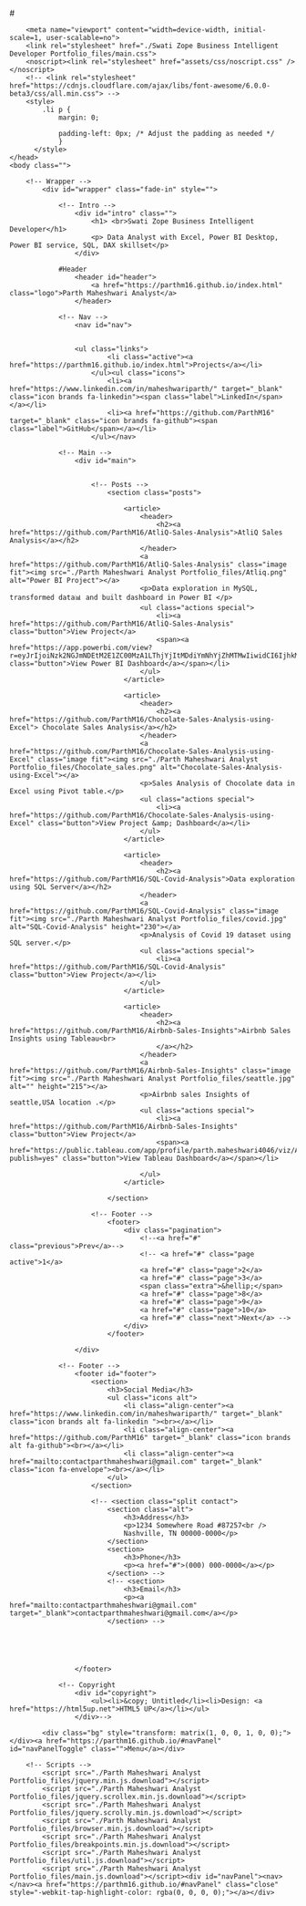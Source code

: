 #<!DOCTYPE html>
<!-- saved from url=(0027)https://parthm16.github.io/ -->
<html><head><meta http-equiv="Content-Type" content="text/html; charset=UTF-8">
		<title>Swati Zope Business Intelligent Developer Portfolio</title>
		
		<meta name="viewport" content="width=device-width, initial-scale=1, user-scalable=no">
		<link rel="stylesheet" href="./Swati Zope Business Intelligent Developer Portfolio_files/main.css">
		<noscript><link rel="stylesheet" href="assets/css/noscript.css" /></noscript>
		<!-- <link rel="stylesheet" href="https://cdnjs.cloudflare.com/ajax/libs/font-awesome/6.0.0-beta3/css/all.min.css"> -->
		<style>
			.li p {
				margin: 0;

				padding-left: 0px; /* Adjust the padding as needed */
				}
		  </style>
	</head>
	<body class="">

		<!-- Wrapper -->
			<div id="wrapper" class="fade-in" style="">

				<!-- Intro -->
					<div id="intro" class="">
						<h1> <br>Swati Zope Business Intelligent Developer</h1>
						<p> Data Analyst with Excel, Power BI Desktop, Power BI service, SQL, DAX skillset</p>
					</div>

				#Header
					<header id="header">
						<a href="https://parthm16.github.io/index.html" class="logo">Parth Maheshwari Analyst</a>
					</header>

				<!-- Nav -->
					<nav id="nav">
						
						
					<ul class="links">
							<li class="active"><a href="https://parthm16.github.io/index.html">Projects</a></li>
						</ul><ul class="icons">
							<li><a href="https://www.linkedin.com/in/maheshwariparth/" target="_blank" class="icon brands fa-linkedin"><span class="label">LinkedIn</span></a></li>
							<li><a href="https://github.com/ParthM16" target="_blank" class="icon brands fa-github"><span class="label">GitHub</span></a></li>
						</ul></nav>

				<!-- Main -->
					<div id="main">


						<!-- Posts -->
							<section class="posts">

								<article>
									<header>
										<h2><a href="https://github.com/ParthM16/AtliQ-Sales-Analysis">AtliQ Sales Analysis</a></h2>
									</header>
									<a href="https://github.com/ParthM16/AtliQ-Sales-Analysis" class="image fit"><img src="./Parth Maheshwari Analyst Portfolio_files/Atliq.png" alt="Power BI Project"></a>
									<p>Data exploration in MySQL, transformed data📊 and built dashboard in Power BI </p>
									<ul class="actions special">
										<li><a href="https://github.com/ParthM16/AtliQ-Sales-Analysis" class="button">View Project</a>  
										<span><a href="https://app.powerbi.com/view?r=eyJrIjoiNzk2NGJmNDEtM2E1ZC00MzA1LThjYjItMDdiYmNhYjZhMTMwIiwidCI6IjhkMWE2OWVjLTAzYjUtNDM0NS1hZTIxLWRhZDExMmY1ZmI0ZiIsImMiOjN9" class="button">View Power BI Dashboard</a></span></li>
									</ul>
								</article>

								<article>
									<header>
										<h2><a href="https://github.com/ParthM16/Chocolate-Sales-Analysis-using-Excel"> Chocolate Sales Analysis</a></h2>
									</header>
									<a href="https://github.com/ParthM16/Chocolate-Sales-Analysis-using-Excel" class="image fit"><img src="./Parth Maheshwari Analyst Portfolio_files/Chocolate_sales.png" alt="Chocolate-Sales-Analysis-using-Excel"></a>
									<p>Sales Analysis of Chocolate data in Excel using Pivot table.</p>
									<ul class="actions special">
										<li><a href="https://github.com/ParthM16/Chocolate-Sales-Analysis-using-Excel" class="button">View Project &amp; Dashboard</a></li>
									</ul>
								</article>
								
								<article>
									<header>
										<h2><a href="https://github.com/ParthM16/SQL-Covid-Analysis">Data exploration using SQL Server</a></h2>
									</header>
									<a href="https://github.com/ParthM16/SQL-Covid-Analysis" class="image fit"><img src="./Parth Maheshwari Analyst Portfolio_files/covid.jpg" alt="SQL-Covid-Analysis" height="230"></a>
									<p>Analysis of Covid 19 dataset using SQL server.</p>
									<ul class="actions special">
										<li><a href="https://github.com/ParthM16/SQL-Covid-Analysis" class="button">View Project</a></li>
									</ul>
								</article>

								<article>
									<header>
										<h2><a href="https://github.com/ParthM16/Airbnb-Sales-Insights">Airbnb Sales Insights using Tableau<br>
										</a></h2>
									</header>
									<a href="https://github.com/ParthM16/Airbnb-Sales-Insights" class="image fit"><img src="./Parth Maheshwari Analyst Portfolio_files/seattle.jpg" alt="" height="215"></a>
									<p>Airbnb sales Insights of seattle,USA location .</p>
									<ul class="actions special">
										<li><a href="https://github.com/ParthM16/Airbnb-Sales-Insights" class="button">View Project</a>      
										<span><a href="https://public.tableau.com/app/profile/parth.maheshwari4046/viz/Airbnb_Seattle_project/Dashboard1?publish=yes" class="button">View Tableau Dashboard</a></span></li>

									</ul>
								</article>

							</section>

						<!-- Footer -->
							<footer>
								<div class="pagination">
									<!--<a href="#" class="previous">Prev</a>-->
									<!-- <a href="#" class="page active">1</a>
									<a href="#" class="page">2</a>
									<a href="#" class="page">3</a>
									<span class="extra">&hellip;</span>
									<a href="#" class="page">8</a>
									<a href="#" class="page">9</a>
									<a href="#" class="page">10</a>
									<a href="#" class="next">Next</a> -->
								</div>
							</footer>

					</div>

				<!-- Footer -->
					<footer id="footer">
						<section>
							<h3>Social Media</h3>
							<ul class="icons alt">
								<li class="align-center"><a href="https://www.linkedin.com/in/maheshwariparth/" target="_blank" class="icon brands alt fa-linkedin "><br></a></li>
								<li class="align-center"><a href="https://github.com/ParthM16" target="_blank" class="icon brands alt fa-github"><br></a></li>
								<li class="align-center"><a href="mailto:contactparthmaheshwari@gmail.com" target="_blank" class="icon fa-envelope"><br></a></li>	
							</ul>
						</section>
							
						<!-- <section class="split contact">
							<section class="alt">
								<h3>Address</h3>
								<p>1234 Somewhere Road #87257<br />
								Nashville, TN 00000-0000</p>
							</section>
							<section>
								<h3>Phone</h3>
								<p><a href="#">(000) 000-0000</a></p>
							</section> -->
							<!-- <section>
								<h3>Email</h3>
								<p><a href="mailto:contactparthmaheshwari@gmail.com" target="_blank">contactparthmaheshwari@gmail.com</a></p>
							</section> -->

							
						   
						   
							
					</footer>

				<!-- Copyright
					<div id="copyright">
						<ul><li>&copy; Untitled</li><li>Design: <a href="https://html5up.net">HTML5 UP</a></li></ul> 
					</div>-->

			<div class="bg" style="transform: matrix(1, 0, 0, 1, 0, 0);"></div><a href="https://parthm16.github.io/#navPanel" id="navPanelToggle" class="">Menu</a></div>

		<!-- Scripts -->
			<script src="./Parth Maheshwari Analyst Portfolio_files/jquery.min.js.download"></script>
			<script src="./Parth Maheshwari Analyst Portfolio_files/jquery.scrollex.min.js.download"></script>
			<script src="./Parth Maheshwari Analyst Portfolio_files/jquery.scrolly.min.js.download"></script>
			<script src="./Parth Maheshwari Analyst Portfolio_files/browser.min.js.download"></script>
			<script src="./Parth Maheshwari Analyst Portfolio_files/breakpoints.min.js.download"></script>
			<script src="./Parth Maheshwari Analyst Portfolio_files/util.js.download"></script>
			<script src="./Parth Maheshwari Analyst Portfolio_files/main.js.download"></script><div id="navPanel"><nav></nav><a href="https://parthm16.github.io/#navPanel" class="close" style="-webkit-tap-highlight-color: rgba(0, 0, 0, 0);"></a></div>

	
</body></html>
